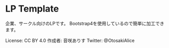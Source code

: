 # LP Template
企業、サークル向けのLPです。
Bootstrap4を使用しているので簡単に加工できます。

License: CC BY 4.0
作成者: 音咲ありす
Twitter: @OtosakiAlice